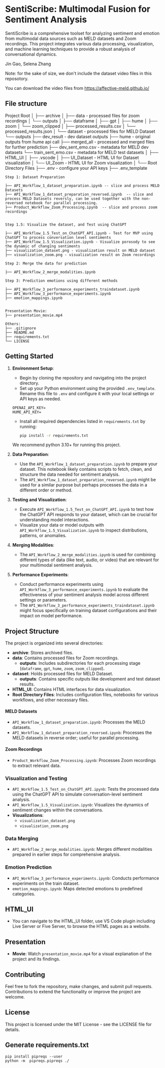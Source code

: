 # SentiScribe: Multimodal Fusion for Sentiment Analysis

SentiScribe is a comprehensive toolset for analyzing sentiment and emotion from multimodal data sources such as MELD datasets and Zoom recordings. This project integrates various data processing, visualization, and machine learning techniques to provide a robust analysis of conversational dynamics.


Jin Gao, Selena Zhang

Note: for the sake of size, we don't include the dataset video files in this reposotory. 

You can download the video files from https://affective-meld.github.io/

## File structure

Project Root
│
├── archive
│
├── data  -  processed files for zoom recordings
│   └── outputs
│       ├── dataframe
│       ├── gpt
│       ├── hume
│       ├── zoom
│       └── zoom_clipped
│           ├── processed_results.csv
│           └── processed_results.json
│
└── dataset  -  processed files for MELD Dataset
    └── outputs
        ├── dev_result - dev dataset outputs
        ├── hume - original outputs from hume api call 
        ├── merged_all - processed and merged files for further prediction
        ├── dev_sent_emo.csv - metadata for MELD dev datasets
        └── train_sent_emo.csv - metadata for MELD test datasets
│
├── HTML_UI
│   ├── .vscode
│   ├── UI_Dataset - HTML UI for Dataset visualization
│   └── UI_Zoom - HTML UI for Zoom visualization
│
└── Root Directory Files
    ├── .env - configure your API keys
    ├── .env_template

    Step 1: Dataset Preparation

    ├── API_Workflow_1_dataset_preparation.ipynb -- slice and process MELD Datasets
    ├── API_Workflow_1_dataset_preparation_reversed.ipynb  -- slice and process MELD Datasets reversly, can be used together with the non-reversed notebook for parallel processing.
    ├── Product_Workflow_Zoom_Processing.ipynb  -- slice and process zoom recordings


    Step 1.5: Visualize the dataset, and Test using ChatGPT

    ├── API_Workflow_1.5_Test_on_ChatGPT_API.ipynb - Test for MVP using ChatGPT to process conversation level sentiments
    ├── API_Workflow_1.5_Visualization.ipynb - Visualize porosody to see the dynamic of changing sentiments
    ├── visualization_dataset.png - visualization result on MELD dataset
    ├── visualization_zoom.png - visualization result on Zoom recordings

    Step 2: Merge the data for prediction

    ├── API_Workflow_2_merge_modalities.ipynb

    Step 3: Prediction emotions using different methods

    ├── API_Workflow_3_performance_experiments_traindataset.ipynb
    ├── API_Workflow_3_performance_experiments.ipynb
    ├── emotion_mappings.ipynb


    Presentation Movie:
    ├── presentation_movie.mp4

    Others:
    ├── .gitignore
    ├── README.md
    ├── requirements.txt
    └── LICENSE


## Getting Started

1. **Environment Setup**:
   - Begin by cloning the repository and navigating into the project directory.
   - Set up your Python environment using the provided `.env_template`. Rename this file to `.env` and configure it with your local settings or API keys as needed.

    ```
    OPENAI_API_KEY=
    HUME_API_KEY=
    ```

   - Install all required dependencies listed in `requirements.txt` by running:
     ```bash
     pip install -r requirements.txt
     ```

   We recommend python 3.10+ for running this project.

2. **Data Preparation**:
   - Use the `API_Workflow_1_dataset_preparation.ipynb` to prepare your dataset. This notebook likely contains scripts to fetch, clean, and structure the data needed for sentiment analysis.
   - The `API_Workflow_1_dataset_preparation_reversed.ipynb` might be used for a similar purpose but perhaps processes the data in a different order or method.

3. **Testing and Visualization**:
   - Execute `API_Workflow_1.5_Test_on_ChatGPT_API.ipynb` to test how the ChatGPT API responds to your dataset, which can be crucial for understanding model interactions.
   - Visualize your data or model outputs with `API_Workflow_1.5_Visualization.ipynb` to inspect distributions, patterns, or anomalies.

4. **Merging Modalities**:
   - The `API_Workflow_2_merge_modalities.ipynb` is used for combining different types of data (like text, audio, or video) that are relevant for your multimodal sentiment analysis.

5. **Performance Experiments**:
   - Conduct performance experiments using `API_Workflow_3_performance_experiments.ipynb` to evaluate the effectiveness of your sentiment analysis model across different settings or parameters.
   - The `API_Workflow_3_performance_experiments_traindataset.ipynb` might focus specifically on training dataset configurations and their impact on model performance.


## Project Structure

The project is organized into several directories:

- **archive**: Stores archived files.
- **data**: Contains processed files for Zoom recordings.
  - **outputs**: Includes subdirectories for each processing stage (`dataframe`, `gpt`, `hume`, `zoom`, `zoom_clipped`).
- **dataset**: Holds processed files for MELD Dataset.
  - **outputs**: Contains specific outputs like development and test dataset results.
- **HTML_UI**: Contains HTML interfaces for data visualization.
- **Root Directory Files**: Includes configuration files, notebooks for various workflows, and other necessary files.

#### MELD Datasets

- `API_Workflow_1_dataset_preparation.ipynb`: Processes the MELD datasets.
- `API_Workflow_1_dataset_preparation_reversed.ipynb`: Processes the MELD datasets in reverse order; useful for parallel processing.

#### Zoom Recordings

- `Product_Workflow_Zoom_Processing.ipynb`: Processes Zoom recordings to extract relevant data.

### Visualization and Testing

- `API_Workflow_1.5_Test_on_ChatGPT_API.ipynb`: Tests the processed data using the ChatGPT API to simulate conversation-level sentiment analysis.
- `API_Workflow_1.5_Visualization.ipynb`: Visualizes the dynamics of sentiment changes within the conversations.
- **Visualizations**:
  - `visualization_dataset.png`
  - `visualization_zoom.png`

### Data Merging

- `API_Workflow_2_merge_modalities.ipynb`: Merges different modalities prepared in earlier steps for comprehensive analysis.

### Emotion Prediction

- `API_Workflow_3_performance_experiments.ipynb`: Conducts performance experiments on the train dataset.
- `emotion_mappings.ipynb`: Maps detected emotions to predefined categories.


## HTML_UI

- You can navigate to the HTML_UI folder, use VS Code plugin including Live Server or Five Server, to browse the HTML pages as a website.

## Presentation

- **Movie**: Watch `presentation_movie.mp4` for a visual explanation of the project and its findings.


## Contributing

Feel free to fork the repository, make changes, and submit pull requests. Contributions to extend the functionality or improve the project are welcome.

## License

This project is licensed under the MIT License - see the LICENSE file for details.

## Generate requirements.txt

```
pip install pipreqs --user
python -m  pipreqs.pipreqs ./
```
